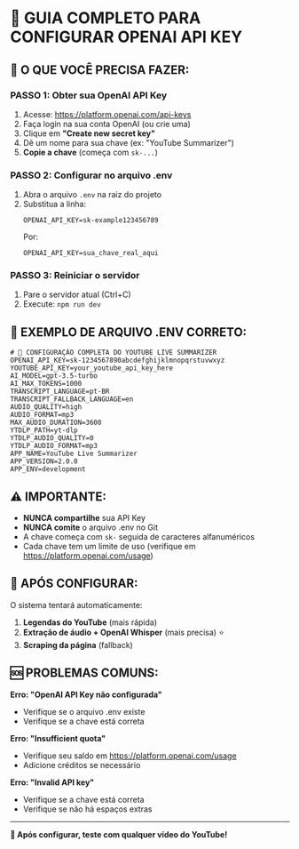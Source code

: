 # 🚀 GUIA COMPLETO PARA CONFIGURAR OPENAI API KEY

## 🎯 **O QUE VOCÊ PRECISA FAZER:**

### **PASSO 1: Obter sua OpenAI API Key**
1. Acesse: https://platform.openai.com/api-keys
2. Faça login na sua conta OpenAI (ou crie uma)
3. Clique em **"Create new secret key"**
4. Dê um nome para sua chave (ex: "YouTube Summarizer")
5. **Copie a chave** (começa com `sk-...`)

### **PASSO 2: Configurar no arquivo .env**
1. Abra o arquivo `.env` na raiz do projeto
2. Substitua a linha:
   ```
   OPENAI_API_KEY=sk-example123456789
   ```
   Por:
   ```
   OPENAI_API_KEY=sua_chave_real_aqui
   ```

### **PASSO 3: Reiniciar o servidor**
1. Pare o servidor atual (Ctrl+C)
2. Execute: `npm run dev`

## 🔑 **EXEMPLO DE ARQUIVO .ENV CORRETO:**

```
# 🎵 CONFIGURAÇÃO COMPLETA DO YOUTUBE LIVE SUMMARIZER
OPENAI_API_KEY=sk-1234567890abcdefghijklmnopqrstuvwxyz
YOUTUBE_API_KEY=your_youtube_api_key_here
AI_MODEL=gpt-3.5-turbo
AI_MAX_TOKENS=1000
TRANSCRIPT_LANGUAGE=pt-BR
TRANSCRIPT_FALLBACK_LANGUAGE=en
AUDIO_QUALITY=high
AUDIO_FORMAT=mp3
MAX_AUDIO_DURATION=3600
YTDLP_PATH=yt-dlp
YTDLP_AUDIO_QUALITY=0
YTDLP_AUDIO_FORMAT=mp3
APP_NAME=YouTube Live Summarizer
APP_VERSION=2.0.0
APP_ENV=development
```

## ⚠️ **IMPORTANTE:**

- **NUNCA compartilhe** sua API Key
- **NUNCA comite** o arquivo .env no Git
- A chave começa com `sk-` seguida de caracteres alfanuméricos
- Cada chave tem um limite de uso (verifique em https://platform.openai.com/usage)

## 🎉 **APÓS CONFIGURAR:**

O sistema tentará automaticamente:
1. **Legendas do YouTube** (mais rápida)
2. **Extração de áudio + OpenAI Whisper** (mais precisa) ⭐
3. **Scraping da página** (fallback)

## 🆘 **PROBLEMAS COMUNS:**

**Erro: "OpenAI API Key não configurada"**
- Verifique se o arquivo .env existe
- Verifique se a chave está correta

**Erro: "Insufficient quota"**
- Verifique seu saldo em https://platform.openai.com/usage
- Adicione créditos se necessário

**Erro: "Invalid API key"**
- Verifique se a chave está correta
- Verifique se não há espaços extras

---

**🚀 Após configurar, teste com qualquer vídeo do YouTube!**








